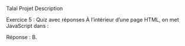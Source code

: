 Talal Projet
Description

Exercice 5 : Quiz avec réponses
À l’intérieur d’une page HTML, on met JavaScript dans :

Réponse : B. <script>
La vraie syntaxe pour changer le contenu de l’élément <span id=’span1’>test</span> est :

Réponse : A. document.getElementById('span1').innerHTML='salut monde'
L’emplacement de JavaScript peut être :

Réponse : C. Les deux
La bonne syntaxe pour faire référence à un script externe script1.js est :

Réponse : C. <script src='script1.js'>
Un script externe doit contenir le tag <script> :

Réponse : A. Oui
Pour créer une fonction en JavaScript, on utilise :

Réponse : B. function function1()
Pour écrire une condition if, on utilise :

Réponse : C. if(x==7)
Pour écrire une condition où x n’est pas égal à 7 :

Réponse : D. if (x != 7)
La bonne syntaxe de la boucle while est :

Réponse : B. while (k <= 20)
La bonne syntaxe de la boucle for est :

Réponse : C. for(j=0; j<=10; j++)
La syntaxe correcte pour créer un tableau est :

Réponse : B. const fruits = ['pomme', 'orange', 'banane']
L'événement déclenché lorsqu’on clique sur un élément HTML est :

Réponse : B. onclick
JavaScript est sensible à la casse :

Réponse : A. Oui
Le code numbers.filter(n => n >= 5) affiche :

Réponse : D. [7, 5, 9, 10]
Le code numbers.find(n => n >= 5) affiche :

Réponse : B. 7
Le code numbers.find(n => n == 6) affiche :

Réponse : D. undefined
Le code numbers.map(n => n * 2) affiche :

Réponse : C. [6, 14, 4, 10, 18, 8, 20]
Le code numbers.reduce((total, n) => total + n, 0) affiche :

Réponse : A. 40
Le code avec salutation("rami", hello) et salutation("fahmi", salut) affiche :

Réponse : B. hello RAMI et salut FAHMI
Le code avec setInterval(incremente, 1000) affiche :

Réponse : B. Affiche des valeurs de 1 à 59 puis recommence de 0 à 59 plusieurs fois

